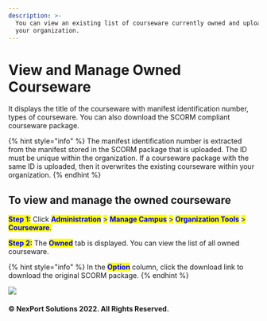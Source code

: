 ```yaml
---
description: >-
  You can view an existing list of courseware currently owned and uploaded by
  your organization.
---
```


# View and Manage Owned Courseware

It displays the title of the courseware with manifest identification number, types of courseware. You can also download the SCORM compliant courseware package.

{% hint style="info" %}
The manifest identification number is extracted from the manifest stored in the SCORM package that is uploaded. The ID must be unique within the organization. If a courseware package with the same ID is uploaded, then it overwrites the existing courseware within your organization.
{% endhint %}

## **To view and manage the owned courseware**

<mark style="color:blue;">**Step 1:**</mark>  Click <mark style="color:blue;">**Administration**</mark> <mark style="color:blue;"></mark><mark style="color:blue;">></mark> <mark style="color:blue;"></mark><mark style="color:blue;">**Manage Campus**</mark> <mark style="color:blue;"></mark><mark style="color:blue;">></mark> <mark style="color:blue;"></mark><mark style="color:blue;">**Organization Tools**</mark> <mark style="color:blue;"></mark><mark style="color:blue;">></mark> <mark style="color:blue;"></mark><mark style="color:blue;">**Courseware**</mark><mark style="color:blue;">.</mark>

<mark style="color:blue;">**Step 2:**</mark>  The <mark style="color:blue;">**Owned**</mark> tab is displayed. You can view the list of all owned courseware.

{% hint style="info" %}
In the <mark style="color:blue;">**Option**</mark> column, click the download link to download the original SCORM package.
{% endhint %}

![](https://www.nexportcampus.com/Content/Guides/aweb/Content/Resources/Images/OT\_Courseware/Owned\_Courseware\_550x138.png)

#### © NexPort Solutions 2022. All Rights Reserved.
